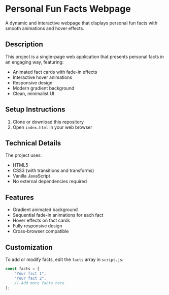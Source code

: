# Personal Fun Facts Webpage

A dynamic and interactive webpage that displays personal fun facts with smooth animations and hover effects.

## Description

This project is a single-page web application that presents personal facts in an engaging way, featuring:
- Animated fact cards with fade-in effects
- Interactive hover animations
- Responsive design
- Modern gradient background
- Clean, minimalist UI


## Setup Instructions

1. Clone or download this repository
2. Open `index.html` in your web browser

## Technical Details

The project uses:
- HTML5
- CSS3 (with transitions and transforms)
- Vanilla JavaScript
- No external dependencies required

## Features

- Gradient animated background
- Sequential fade-in animations for each fact
- Hover effects on fact cards
- Fully responsive design
- Cross-browser compatible

## Customization

To add or modify facts, edit the `facts` array in `script.js`:

```javascript
const facts = [
    "Your fact 1",
    "Your fact 2",
    // Add more facts here
];



